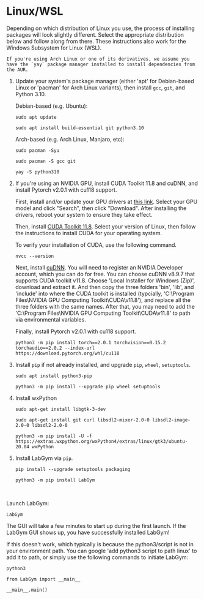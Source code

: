 # Linux/WSL

Depending on which distribution of Linux you use, the process of installing packages will look slightly different. Select the appropriate distribution below and follow along from there. These instructions also work for the Windows Subsystem for Linux (WSL).

```{note}
If you're using Arch Linux or one of its derivatives, we assume you have the `yay` package manager installed to install dependencies from the AUR.
```


1. Update your system's package manager (either 'apt' for Debian-based Linux or 'pacman' for Arch Linux variants), then install `gcc`, `git`, and Python 3.10.

   Debian-based (e.g. Ubuntu):
   ```console
   sudo apt update
   ```
   ```console
   sudo apt install build-essential git python3.10
   ```

   Arch-based (e.g. Arch Linux, Manjaro, etc):
   ```console
   sudo pacman -Syu
   ```
   ```console
   sudo pacman -S gcc git
   ```
   ```console
   yay -S python310
   ```

2. If you're using an NVIDIA GPU, install CUDA Toolkit 11.8 and cuDNN, and install Pytorch v2.0.1 with cu118 support.

   First, install and/or update your GPU drivers at [this link](https://www.nvidia.com/Download/index.aspx). Select your GPU model and click "Search", then click "Download". After installing the drivers, reboot your system to ensure they take effect.

   Then, install [CUDA Toolkit 11.8](https://developer.nvidia.com/cuda-11-8-0-download-archive?target_os=Linux&target_arch=x86_64). Select your version of Linux, then follow the instructions to install CUDA for your operating system.

   To verify your installation of CUDA, use the following command.

   ```console
   nvcc --version
   ```

   Next, install [cuDNN](https://developer.nvidia.com/rdp/cudnn-archive). You will need to register an NVIDIA Developer account, which you can do for free. You can choose cuDNN v8.9.7 that supports CUDA toolkit v11.8. Choose 'Local Installer for Windows (Zip)', download and extract it. And then copy the three folders 'bin', 'lib', and 'include' into where the CUDA toolkit is installed (typcially, 'C:\Program Files\NVIDIA GPU Computing Toolkit\CUDA\v11.8\'), and replace all the three folders with the same names. After that, you may need to add the 'C:\Program Files\NVIDIA GPU Computing Toolkit\CUDA\v11.8' to path via environmental variables.

   Finally, install Pytorch v2.0.1 with cu118 support.

   ```console
   python3 -m pip install torch==2.0.1 torchvision==0.15.2 torchaudio==2.0.2 --index-url https://download.pytorch.org/whl/cu118
   ```


3. Install `pip` if not already installed, and upgrade `pip`, `wheel`, `setuptools`.

   ```console
   sudo apt install python3-pip
   ```

   ```console
   python3 -m pip install --upgrade pip wheel setuptools
   ```
   
4. Install wxPython

   ```console
   sudo apt-get install libgtk-3-dev
   ```
   ```console
   sudo apt-get install git curl libsdl2-mixer-2.0-0 libsdl2-image-2.0-0 libsdl2-2.0-0
   ```
   ```console
   python3 -m pip install -U -f https://extras.wxpython.org/wxPython4/extras/linux/gtk3/ubuntu-20.04 wxPython
   ```

5. Install LabGym via `pip`.
 
   ```console
   pip install --upgrade setuptools packaging
   ```

   ```console
   python3 -m pip install LabGym
   ```
   
&nbsp;

Launch LabGym:

   ```console
   LabGym
   ```

   The GUI will take a few minutes to start up during the first launch. If the LabGym GUI shows up, you have successfully installed LabGym!

   If this doesn't work, which typically is because the python3/script is not in your environment path. You can google 'add python3 script to path linux' to add it to path, or simply use the following commands to initiate LabGym:

   ```console
   python3
   ```
   ```console
   from LabGym import __main__
   ```
   ```console
   __main__.main()
   ```
